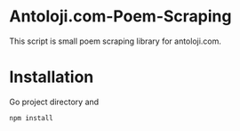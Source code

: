 # Antoloji.com-Poem-Scraping
This script is small poem scraping library for antoloji.com.

# Installation
Go project directory and
```
npm install
```

